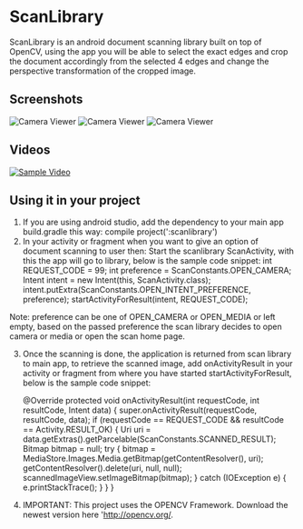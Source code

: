 # ScanLibrary
ScanLibrary is an android document scanning library built on top of OpenCV, using the app you will be able to select the exact edges and crop the document accordingly from the selected 4 edges and change the perspective transformation of the cropped image.

## Screenshots
![Camera Viewer](https://github.com/jhansireddy/AndroidScannerDemo/blob/master/ScanDemoExample/screenshots/scanPoints.png
 "Scan Points")
![Camera Viewer](https://github.com/jhansireddy/AndroidScannerDemo/blob/master/ScanDemoExample/screenshots/blackWhiteScannedResult.png
 "Scanned Result")
![Camera Viewer](https://github.com/jhansireddy/AndroidScannerDemo/blob/master/ScanDemoExample/screenshots/returned_scan_result.png
 "Scanned Result")

## Videos

<a href="https://www.youtube.com/watch?v=Kl7rRZ79m6k"><img src="https://github.com/jhansireddy/AndroidScannerDemo/blob/master/ScanDemoExample/screenshots/scanPoints.png" alt="Sample Video" data-canonical-src="https://github.com/jhansireddy/AndroidScannerDemo/blob/master/ScanDemoExample/screenshots/scanPoints.png" style="max-width:100%;"></a>


## Using it in your project
1. If you are using android studio, add the dependency to your main app build.gradle this way: 
	    compile project(':scanlibrary')
2. In your activity or fragment when you want to give an option of document scanning to user then:
Start the scanlibrary ScanActivity, with this the app will go to library, below is the sample code snippet:
       int REQUEST_CODE = 99;
       int preference = ScanConstants.OPEN_CAMERA;
       Intent intent = new Intent(this, ScanActivity.class);
       intent.putExtra(ScanConstants.OPEN_INTENT_PREFERENCE, preference);
       startActivityForResult(intent, REQUEST_CODE);

 Note: preference can be one of OPEN_CAMERA or OPEN_MEDIA or left empty, based on the passed preference the scan library decides to open camera or media or open the scan home page.

3. Once the scanning is done, the application is returned from scan library to main app, to retrieve the scanned image, add onActivityResult in your activity or fragment from where you have started startActivityForResult, below is the sample code snippet:

    @Override
    protected void onActivityResult(int requestCode, int resultCode, Intent data) {
        super.onActivityResult(requestCode, resultCode, data);
        if (requestCode == REQUEST_CODE && resultCode == Activity.RESULT_OK) {
            Uri uri = data.getExtras().getParcelable(ScanConstants.SCANNED_RESULT);
            Bitmap bitmap = null;
            try {
                bitmap = MediaStore.Images.Media.getBitmap(getContentResolver(), uri);
                getContentResolver().delete(uri, null, null);
                scannedImageView.setImageBitmap(bitmap);
            } catch (IOException e) {
                e.printStackTrace();
            }
        }
    }
4. IMPORTANT: This project uses the OPENCV Framework. Download the newest version here 'http://opencv.org/.
